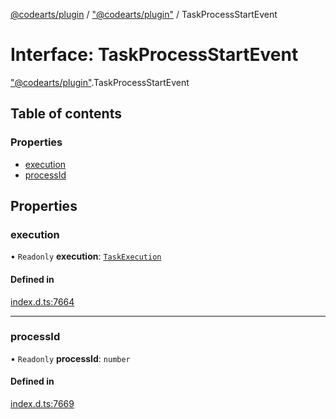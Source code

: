 [@codearts/plugin](../README.md) / ["@codearts/plugin"](../modules/_codearts_plugin_.md) / TaskProcessStartEvent

# Interface: TaskProcessStartEvent

["@codearts/plugin"](../modules/_codearts_plugin_.md).TaskProcessStartEvent

## Table of contents

### Properties

- [execution](codearts_plugin_.TaskProcessStartEvent.md#execution)
- [processId](codearts_plugin_.TaskProcessStartEvent.md#processid)

## Properties

### execution

• `Readonly` **execution**: [`TaskExecution`](codearts_plugin_.TaskExecution.md)

#### Defined in

[index.d.ts:7664](https://github.com/huaweicloud/cloudide-plugin-api/blob/a4193a8/index.d.ts#L7664)

___

### processId

• `Readonly` **processId**: `number`

#### Defined in

[index.d.ts:7669](https://github.com/huaweicloud/cloudide-plugin-api/blob/a4193a8/index.d.ts#L7669)
